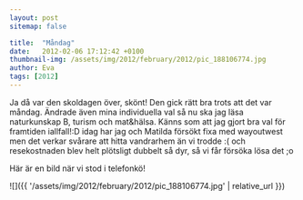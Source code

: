 ```yaml
---
layout: post
sitemap: false

title:  "Måndag"
date:   2012-02-06 17:12:42 +0100
thumbnail-img: /assets/img/2012/february/2012/pic_188106774.jpg
author: Eva
tags: [2012]
---
```


Ja då var den skoldagen över, skönt! Den gick rätt bra trots att det var måndag. Ändrade även mina individuella val så nu ska jag läsa naturkunskap B, turism och mat&hälsa. Känns som att jag gjort bra val för framtiden iallfall!:D idag har jag och Matilda försökt fixa med wayoutwest men det verkar svårare att hitta vandrarhem än vi trodde :( och resekostnaden blev helt plötsligt dubbelt så dyr, så vi får försöka lösa det ;o

Här är en bild när vi stod i telefonkö!

![]({{ '/assets/img/2012/february/2012/pic_188106774.jpg'  | relative_url }})

